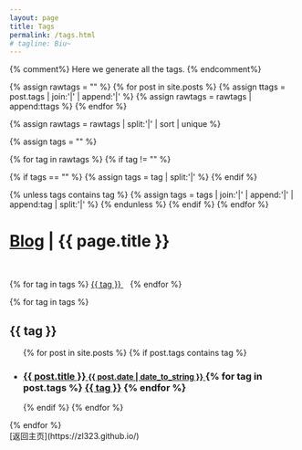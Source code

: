 ```yaml
---
layout: page
title: Tags
permalink: /tags.html
# tagline: Biu~
---
```

{% comment%}
Here we generate all the tags.
{% endcomment%}

{% assign rawtags = "" %}
{% for post in site.posts %}
{% assign ttags = post.tags | join:'|' | append:'|' %}
{% assign rawtags = rawtags | append:ttags %}
{% endfor %}

{% assign rawtags = rawtags | split:'|' | sort | unique %}

{% assign tags = "" %}

{% for tag in rawtags %}
{% if tag != "" %}

{% if tags == "" %}
{% assign tags = tag | split:'|' %}
{% endif %}

{% unless tags contains tag %}
{% assign tags = tags | join:'|' | append:'|' | append:tag | split:'|' %}
{% endunless %}
{% endif %}
{% endfor %}

<h1 class="page-title">
  <a href="/blog">Blog</a> | {{ page.title }}
</h1>
<br/>

<div class="posts">
<p>
{% for tag in tags %}
<a href="#{{ tag | slugify }}" class="codinfox-tag-mark"> {{ tag }} </a> &nbsp;&nbsp;
{% endfor %}

{% for tag in tags %}
<h2 id="{{ tag | slugify }}">{{ tag }}</h2>
<ul class="codinfox-category-list">
  {% for post in site.posts %}
  {% if post.tags contains tag %}
  <li>
    <h3>
      <a href="{{ post.url }}">
        {{ post.title }}
        <small>{{ post.date | date_to_string }}</small>
      </a>
      {% for tag in post.tags %}
      <a class="codinfox-tag-mark" href="/blog/tag/#{{ tag | slugify }}">{{ tag }}</a>
      {% endfor %}
    </h3>
  </li>
  {% endif %}
  {% endfor %}
</ul>
{% endfor %}

</div>
[返回主页](https://zl323.github.io/)